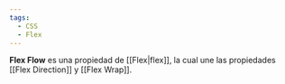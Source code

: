 ```yaml
---
tags:
  - CSS
  - Flex
---
```

**Flex Flow** es una propiedad de [[Flex|flex]], la cual une las propiedades [[Flex Direction]] y [[Flex Wrap]].